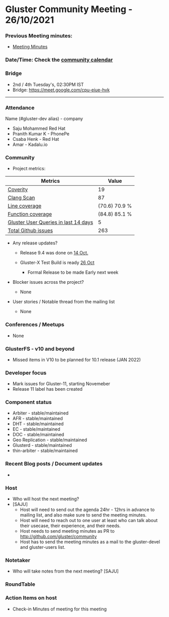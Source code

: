 # Gluster Community Meeting -  26/10/2021


### Previous Meeting minutes:

- [Meeting Minutes](https://github.com/gluster/community/tree/master/meetings)

### Date/Time: Check the [community calendar](https://calendar.google.com/event?action=TEMPLATE&tmeid=MDQ0YmRydTllMXYzdWFoMmpsbjdqNXJlYmNfMjAyMDEwMjdUMDkwMDAwWiBzYWptb2hhbUByZWRoYXQuY29t&tmsrc=sajmoham%40redhat.com&scp=ALL)

### Bridge
  - 2nd / 4th Tuesday's, 02:30PM IST
  - Bridge: https://meet.google.com/cpu-eiue-hvk


-------

### Attendance
Name (#gluster-dev alias) - company
* Saju Mohammed  Red Hat
* Pranith Kumar K - PhonePe
* Csaba Henk - Red Hat
* Amar - Kadalu.io



### Community

* Project metrics:

|    Metrics                |   Value  |
| ------------------------- | -------- |
|[Coverity](https://scan.coverity.com/projects/gluster-glusterfs)  | 19  |
|[Clang Scan](https://build.gluster.org/job/clang-scan/lastBuild/) |   87  |
|[Line coverage](https://build.gluster.org/job/line-coverage/lastCompletedBuild/Line_20Coverage_20Report/)|     (70.6) 70.9 % |
|[Function coverage](https://build.gluster.org/job/line-coverage/lastCompletedBuild/Line_20Coverage_20Report/)|     (84.8) 85.1 % |
|[Gluster User Queries in last 14 days](https://lists.gluster.org/pipermail/gluster-users/2021-October/thread.html)        |     5     |
|[Total Github issues](https://github.com/gluster/glusterfs/issues)       |  263     |


* Any release updates?
    * Release 9.4 was done on [14 Oct.](https://lists.gluster.org/pipermail/gluster-users/2021-October/039615.html)
        
    * Gluster-X Test Build is ready [26 Oct ](https://lists.gluster.org/pipermail/gluster-devel/2021-October/057399.html)
        * Formal Release to be made Early next week

* Blocker issues across the project?
    * None

* User stories / Notable thread from the mailing list
    * None


### Conferences / Meetups
* None


### GlusterFS - v10 and beyond
*   Missed items in V10 to be planned for 10.1 release (JAN 2022)


### Developer focus
* Mark issues for Gluster-11, starting Novemeber
* Release 11 label has been created


### Component status
* Arbiter - stable/maintained
* AFR - stable/maintained
* DHT - stable/maintained
* EC - stable/maintained
* DOC - stable/maintained
* Geo Replication - stable/maintained
* Glusterd - stable/maintained
* thin-arbiter - stable/maintained



### Recent Blog posts / Document updates
* 


### Host

* Who will host the next meeting? 
* [SAJU]
  - Host will need to send out the agenda 24hr - 12hrs in advance to mailing list, and also make sure to send the meeting minutes.
  - Host will need to reach out to one user at least who can talk about their usecase, their experience, and their needs.
  - Host needs to send meeting minutes as PR to http://github.com/gluster/community
  - Host has to send the meeting minutes as a mail to the gluster-devel and gluster-users list.


### Notetaker

* Who will take notes from the next meeting? 
[SAJU]


### RoundTable



### Action Items on host
* Check-in Minutes of meeting for this meeting

